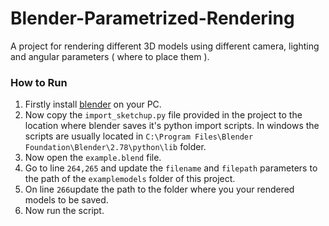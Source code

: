 # Blender-Parametrized-Rendering
A project for rendering different 3D models using different camera, lighting and angular parameters ( where to place them ).

### How to Run

1. Firstly install <a href="https://www.blender.org/download/">blender</a> on your PC.
2. Now copy the `import_sketchup.py` file provided in the project to the location where blender saves it's python import scripts. In windows the scripts are usually located in `C:\Program Files\Blender Foundation\Blender\2.78\python\lib` folder.
3. Now open the `example.blend` file. 
4. Go to line `264,265` and update the `filename` and `filepath` parameters to the path of the `examplemodels` folder of this project.
5. On line `266`update the path to the folder where you your rendered models to be saved.
6. Now run the script.
